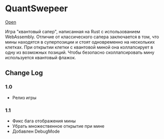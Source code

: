 # QuantSwepeer

[Open](https://danilakouzmenko.github.io/quantswepeer/)

Игра "квантовый сапер", написанная на Rust с использованием WebAssembly. Отличие от классического сапера заключается в том, что мины находятся в суперпозиции и стоят одновременно на нескольких клетках. При открытии клетки с квантовой миной она коллапсирует в одну из возможных позиций. Чтобы безопасно сколлапсировать мину используется квантовый флажок.

## Change Log

### 1.0
- Релиз игры

### 1.1
- Фикс бага отображения мины
- Убрать множественное открытие при мине
- Добавлен DebugMode
